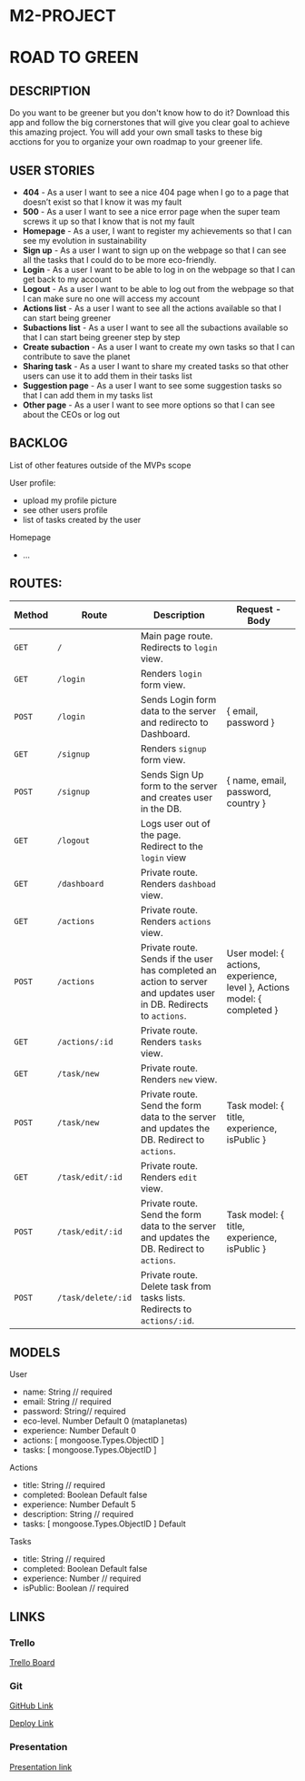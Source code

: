 # M2-PROJECT

# ROAD TO GREEN

## DESCRIPTION

Do you want to be greener but you don't know how to do it? Download this app and follow the big cornerstones that will give you clear goal to achieve this amazing project. You will add your own small tasks to these big acctions for you to organize your own roadmap to your greener life. 

## USER STORIES

- **404** - As a user I want to see a nice 404 page when I go to a page that doesn’t exist so that I know it was my fault 
- **500** - As a user I want to see a nice error page when the super team screws it up so that I know that is not my fault
- **Homepage** - As a user, I want to register my achievements so that I can see my evolution in sustainability
- **Sign up** - As a user I want to sign up on the webpage so that I can see all the tasks that I could do to be more eco-friendly.
- **Login** - As a user I want to be able to log in on the webpage so that I can get back to my account
- **Logout** - As a user I want to be able to log out from the webpage so that I can make sure no one will access my account
- **Actions list** - As a user I want to see all the actions available so that I can start being greener
- **Subactions list** - As a user I want to see all the subactions available so that I can start being greener step by step
- **Create subaction** - As a user I want to create my own tasks so that I can contribute to save the planet 
- **Sharing task** - As a user I want to share my created tasks so that other users can use it to add them in their tasks list
- **Suggestion page** - As a user I want to see some suggestion tasks so that I can add them in my tasks list
- **Other page** - As a user I want to see more options so that I can see about the CEOs or log out

## BACKLOG

List of other features outside of the MVPs scope

User profile:
- upload my profile picture
- see other users profile
- list of tasks created by the user

Homepage
- ...

## ROUTES:

| **Method** | **Route**                    | **Description**                                              | Request - Body                                            |
| ---------- | ---------------------------- | --------------------------------------------------------------- | --------------------------------------------------------- |
| `GET`      | `/`                          | Main page route. Redirects to `login` view.                     |                                                           |
| `GET`      | `/login`                     | Renders `login` form view.                                      |                                                           |
| `POST`     | `/login`                     | Sends Login form data to the server and redirecto to Dashboard. | { email, password }                                       |
| `GET`      | `/signup`                    | Renders `signup` form view.                                     |                                                           |
| `POST`     | `/signup`                    | Sends Sign Up form to the server and creates user in the DB.    | { name, email, password, country }                                 |
| `GET`      | `/logout`                    | Logs user out of the page. Redirect to the `login` view         |                                                           |
| `GET`      | `/dashboard`                 | Private route. Renders `dashboad` view.                         |                                                           |
| `GET`      | `/actions`                   | Private route. Renders `actions` view.                          |                                                           |
| `POST`     | `/actions`                   | Private route. Sends if the user has completed an action to server and updates user in DB. Redirects to `actions`. | User model: { actions, experience, level }, Actions model: { completed }                                     |
| `GET`      | `/actions/:id`               | Private route. Renders `tasks` view.                            |          |
| `GET`      | `/task/new`                  | Private route. Renders `new` view.                              |          |
| `POST`     | `/task/new`                  | Private route. Send the form data to the server and updates the DB. Redirect to `actions`. | Task model: { title, experience, isPublic }                                                           |
| `GET`      | `/task/edit/:id`             | Private route. Renders `edit` view.                             |                                                           |
| `POST`     | `/task/edit/:id`             | Private route. Send the form data to the server and updates the DB. Redirect to `actions`. | Task model: { title, experience, isPublic }                                                          |
| `POST`     | `/task/delete/:id`           | Private route. Delete task from tasks lists. Redirects to `actions/:id`. |                                                           |

## MODELS

User
- name: String // required
- email: String // required
- password: String// required
- eco-level. Number Default  0 (mataplanetas)
- experience: Number Default 0
- actions: [ mongoose.Types.ObjectID ] 
- tasks: [ mongoose.Types.ObjectID ] 

Actions
- title: String // required
- completed: Boolean Default false
- experience: Number Default 5
- description: String // required
- tasks: [ mongoose.Types.ObjectID ] Default

Tasks
- title: String // required
- completed: Boolean Default false
- experience: Number // required
- isPublic: Boolean // required

## LINKS

### Trello

[Trello Board](https://trello.com/b/FKpatjiD/module-02-project)

### Git

[GitHub Link](https://github.com/alex-olle/M2-Project)

[Deploy Link](http://heroku.com)

### Presentation

[Presentation link](https://docs.google.com/presentation/d/1j6GdtUhGV-k4AXhZ7ZvMIT3Sye72l_1tyAzZTZiTbuo/edit?usp=sharing)
